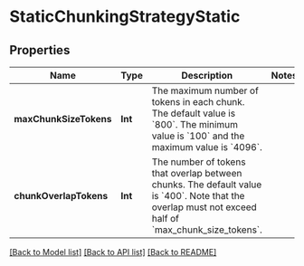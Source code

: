 # StaticChunkingStrategyStatic

## Properties
Name | Type | Description | Notes
------------ | ------------- | ------------- | -------------
**maxChunkSizeTokens** | **Int** | The maximum number of tokens in each chunk. The default value is &#x60;800&#x60;. The minimum value is &#x60;100&#x60; and the maximum value is &#x60;4096&#x60;. | 
**chunkOverlapTokens** | **Int** | The number of tokens that overlap between chunks. The default value is &#x60;400&#x60;.  Note that the overlap must not exceed half of &#x60;max_chunk_size_tokens&#x60;.  | 

[[Back to Model list]](../README.md#documentation-for-models) [[Back to API list]](../README.md#documentation-for-api-endpoints) [[Back to README]](../README.md)


